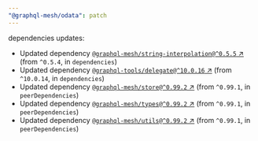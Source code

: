 ```yaml
---
"@graphql-mesh/odata": patch
---
```

dependencies updates:
  - Updated dependency [`@graphql-mesh/string-interpolation@^0.5.5` ↗︎](https://www.npmjs.com/package/@graphql-mesh/string-interpolation/v/0.5.5) (from `^0.5.4`, in `dependencies`)
  - Updated dependency [`@graphql-tools/delegate@^10.0.16` ↗︎](https://www.npmjs.com/package/@graphql-tools/delegate/v/10.0.16) (from `^10.0.14`, in `dependencies`)
  - Updated dependency [`@graphql-mesh/store@^0.99.2` ↗︎](https://www.npmjs.com/package/@graphql-mesh/store/v/0.99.2) (from `^0.99.1`, in `peerDependencies`)
  - Updated dependency [`@graphql-mesh/types@^0.99.2` ↗︎](https://www.npmjs.com/package/@graphql-mesh/types/v/0.99.2) (from `^0.99.1`, in `peerDependencies`)
  - Updated dependency [`@graphql-mesh/utils@^0.99.2` ↗︎](https://www.npmjs.com/package/@graphql-mesh/utils/v/0.99.2) (from `^0.99.1`, in `peerDependencies`)
